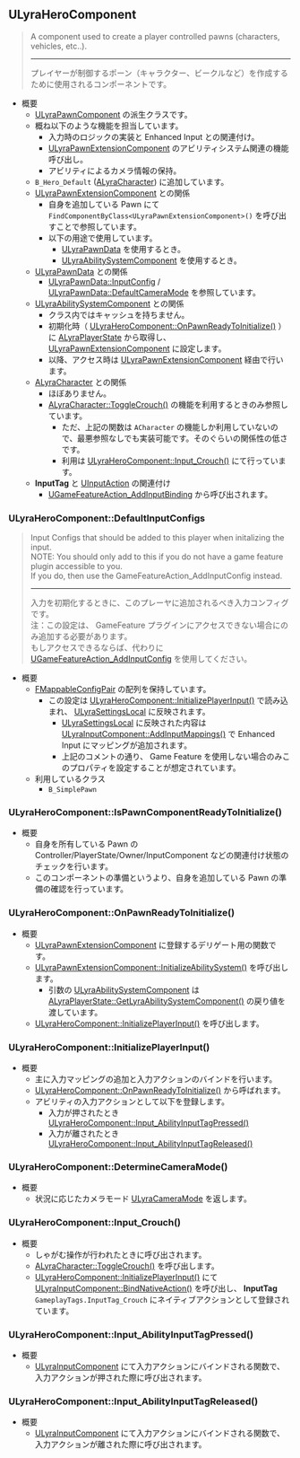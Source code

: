 ## ULyraHeroComponent

> A component used to create a player controlled pawns (characters, vehicles, etc..).  
> 
> ----
> プレイヤーが制御するポーン（キャラクター、ビークルなど）を作成するために使用されるコンポーネントです。  

* 概要
	* [ULyraPawnComponent] の派生クラスです。
	* 概ね以下のような機能を担当しています。
		* 入力時のロジックの実装と Enhanced Input との関連付け。
		* [ULyraPawnExtensionComponent] のアビリティシステム関連の機能呼び出し。
		* アビリティによるカメラ情報の保持。
	* `B_Hero_Default` ([ALyraCharacter]) に追加しています。
	* [ULyraPawnExtensionComponent] との関係
		* 自身を追加している Pawn にて `FindComponentByClass<ULyraPawnExtensionComponent>()` を呼び出すことで参照しています。
		* 以下の用途で使用しています。
			* [ULyraPawnData] を使用するとき。
			* [ULyraAbilitySystemComponent] を使用するとき。
	* [ULyraPawnData] との関係
		* [ULyraPawnData::InputConfig] / [ULyraPawnData::DefaultCameraMode] を参照しています。
	* [ULyraAbilitySystemComponent] との関係
		* クラス内ではキャッシュを持ちません。
		* 初期化時（ [ULyraHeroComponent::OnPawnReadyToInitialize()] ）に [ALyraPlayerState] から取得し、 [ULyraPawnExtensionComponent] に設定します。
		* 以降、アクセス時は [ULyraPawnExtensionComponent] 経由で行います。
	* [ALyraCharacter] との関係
		* ほぼありません。
		* [ALyraCharacter::ToggleCrouch()] の機能を利用するときのみ参照しています。
			* ただ、上記の関数は `ACharacter` の機能しか利用していないので、最悪参照なしでも実装可能です。そのぐらいの関係性の低さです。
			* 利用は [ULyraHeroComponent::Input_Crouch()] にて行っています。
	* **InputTag** と [UInputAction] の関連付け
		* [UGameFeatureAction_AddInputBinding] から呼び出されます。


### ULyraHeroComponent::DefaultInputConfigs

> Input Configs that should be added to this player when initalizing the input.  
> NOTE: You should only add to this if you do not have a game feature plugin accessible to you.  
> If you do, then use the GameFeatureAction_AddInputConfig instead.  
> 
> ----
> 入力を初期化するときに、このプレーヤに追加されるべき入力コンフィグです。  
> 注：この設定は、 GameFeature プラグインにアクセスできない場合にのみ追加する必要があります。  
> もしアクセスできるならば、代わりに [UGameFeatureAction_AddInputConfig] を使用してください。  

* 概要
	* [FMappableConfigPair] の配列を保持しています。
		* この設定は [ULyraHeroComponent::InitializePlayerInput()] で読み込まれ、 [ULyraSettingsLocal] に反映されます。
			* [ULyraSettingsLocal] に反映された内容は [ULyraInputComponent::AddInputMappings()] で Enhanced Input にマッピングが追加されます。
			* 上記のコメントの通り、 Game Feature を使用しない場合のみこのプロパティを設定することが想定されています。
	* 利用しているクラス
		* `B_SimplePawn`

### ULyraHeroComponent::IsPawnComponentReadyToInitialize()

* 概要
	* 自身を所有している Pawn の Controller/PlayerState/Owner/InputComponent などの関連付け状態のチェックを行います。
	* このコンポーネントの準備というより、自身を追加している Pawn の準備の確認を行っています。

### ULyraHeroComponent::OnPawnReadyToInitialize()

* 概要
	* [ULyraPawnExtensionComponent] に登録するデリゲート用の関数です。
	* [ULyraPawnExtensionComponent::InitializeAbilitySystem()] を呼び出します。
		* 引数の [ULyraAbilitySystemComponent] は [ALyraPlayerState::GetLyraAbilitySystemComponent()] の戻り値を渡しています。
	* [ULyraHeroComponent::InitializePlayerInput()] を呼び出します。

### ULyraHeroComponent::InitializePlayerInput()

* 概要
	* 主に入力マッピングの追加と入力アクションのバインドを行います。
	* [ULyraHeroComponent::OnPawnReadyToInitialize()] から呼ばれます。
	* アビリティの入力アクションとして以下を登録します。
		* 入力が押されたとき [ULyraHeroComponent::Input_AbilityInputTagPressed()]
		* 入力が離されたとき [ULyraHeroComponent::Input_AbilityInputTagReleased()]


### ULyraHeroComponent::DetermineCameraMode()

* 概要
	* 状況に応じたカメラモード [ULyraCameraMode] を返します。


### ULyraHeroComponent::Input_Crouch()

* 概要
	* しゃがむ操作が行われたときに呼び出されます。
	* [ALyraCharacter::ToggleCrouch()] を呼び出します。
	* [ULyraHeroComponent::InitializePlayerInput()] にて [ULyraInputComponent::BindNativeAction()] を呼び出し、 **InputTag** `GameplayTags.InputTag_Crouch` にネイティブアクションとして登録されています。

### ULyraHeroComponent::Input_AbilityInputTagPressed()

* 概要
	* [ULyraInputComponent] にて入力アクションにバインドされる関数で、入力アクションが押された際に呼び出されます。

### ULyraHeroComponent::Input_AbilityInputTagReleased()

* 概要
	* [ULyraInputComponent] にて入力アクションにバインドされる関数で、入力アクションが離された際に呼び出されます。


<!--- ページ内のリンク --->

<!--- 自前の画像へのリンク --->

<!--- generated --->
[ULyraCameraMode]: ../../Lyra/Etc/ULyraCameraMode.md#ulyracameramode
[ULyraSettingsLocal]: ../../Lyra/Etc/ULyraSettingsLocal.md#ulyrasettingslocal
[FMappableConfigPair]: ../../Lyra/GameFeature/FMappableConfigPair.md#fmappableconfigpair
[UGameFeatureAction_AddInputBinding]: ../../Lyra/GameFeature/UGameFeatureAction_AddInputBinding.md#ugamefeatureaction_addinputbinding
[UGameFeatureAction_AddInputConfig]: ../../Lyra/GameFeature/UGameFeatureAction_AddInputConfig.md#ugamefeatureaction_addinputconfig
[ULyraAbilitySystemComponent]: ../../Lyra/GameplayAbility/ULyraAbilitySystemComponent.md#ulyraabilitysystemcomponent
[ULyraHeroComponent::OnPawnReadyToInitialize()]: ../../Lyra/GameplayAbility/ULyraHeroComponent.md#ulyraherocomponentonpawnreadytoinitialize
[ULyraHeroComponent::InitializePlayerInput()]: ../../Lyra/GameplayAbility/ULyraHeroComponent.md#ulyraherocomponentinitializeplayerinput
[ULyraHeroComponent::Input_Crouch()]: ../../Lyra/GameplayAbility/ULyraHeroComponent.md#ulyraherocomponentinput_crouch
[ULyraHeroComponent::Input_AbilityInputTagPressed()]: ../../Lyra/GameplayAbility/ULyraHeroComponent.md#ulyraherocomponentinput_abilityinputtagpressed
[ULyraHeroComponent::Input_AbilityInputTagReleased()]: ../../Lyra/GameplayAbility/ULyraHeroComponent.md#ulyraherocomponentinput_abilityinputtagreleased
[ULyraPawnComponent]: ../../Lyra/GameplayAbility/ULyraPawnComponent.md#ulyrapawncomponent
[ULyraPawnExtensionComponent]: ../../Lyra/GameplayAbility/ULyraPawnExtensionComponent.md#ulyrapawnextensioncomponent
[ULyraPawnExtensionComponent::InitializeAbilitySystem()]: ../../Lyra/GameplayAbility/ULyraPawnExtensionComponent.md#ulyrapawnextensioncomponentinitializeabilitysystem
[ALyraCharacter]: ../../Lyra/GameplayFramework/ALyraCharacter.md#alyracharacter
[ALyraCharacter::ToggleCrouch()]: ../../Lyra/GameplayFramework/ALyraCharacter.md#alyracharactertogglecrouch
[ALyraPlayerState]: ../../Lyra/GameplayFramework/ALyraPlayerState.md#alyraplayerstate
[ALyraPlayerState::GetLyraAbilitySystemComponent()]: ../../Lyra/GameplayFramework/ALyraPlayerState.md#alyraplayerstategetlyraabilitysystemcomponent
[ULyraInputComponent]: ../../Lyra/Input/ULyraInputComponent.md#ulyrainputcomponent
[ULyraInputComponent::AddInputMappings()]: ../../Lyra/Input/ULyraInputComponent.md#ulyrainputcomponentaddinputmappings
[ULyraInputComponent::BindNativeAction()]: ../../Lyra/Input/ULyraInputComponent.md#ulyrainputcomponentbindnativeaction
[ULyraPawnData]: ../../Lyra/PawnSetting/ULyraPawnData.md#ulyrapawndata
[ULyraPawnData::InputConfig]: ../../Lyra/PawnSetting/ULyraPawnData.md#ulyrapawndatainputconfig
[ULyraPawnData::DefaultCameraMode]: ../../Lyra/PawnSetting/ULyraPawnData.md#ulyrapawndatadefaultcameramode
[UInputAction]: ../../UE/Input/UInputAction.md#uinputaction
